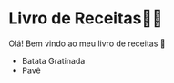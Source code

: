 # Livro de Receitas:man_cook:

Olá! Bem vindo ao meu livro de receitas :wave:

- Batata Gratinada
- Pavê





